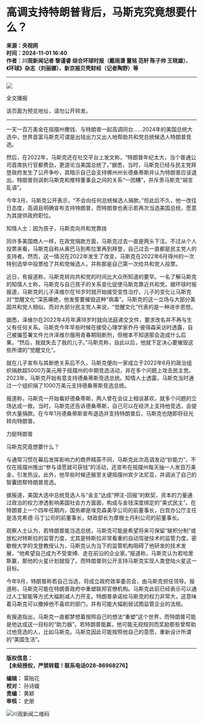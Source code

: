 # 高调支持特朗普背后，马斯克究竟想要什么？

**来源：央视网**  
**时间：2024-11-01 16:40**  
**作者：川观新闻记者 黎谨睿 综合环球时报（戴雨潇 董铭 范轩 陈子帅 王晓雄）、《环球》杂志（刘丽娜）、新京报贝壳财经（记者陶野）等**

---

![](https://wapcdn.chuanbaoguancha.cn/cdn/cbgc/static/img/ai_reporter_avatar.png)

全文播报

该页面为预览地址，请勿公开转发。

---

一天一百万美金在摇摆州撒钱、与特朗普一起高调同台……2024年的美国总统大选中，世界首富马斯克可谓是出钱出力又出人地帮助共和党总统候选人特朗普竞选。

然后，在2022年，马斯克还在社交平台上发文称，“特朗普年纪太大，当个普通公司首席执行官都费劲，更遑论当美国总统了。”据悉，当时，马斯克已经与民主党拜登政府发生了公开争吵，其暗示自己会支持佛州州长德桑蒂斯并认为特朗普应该退出。特朗普则讽刺马斯克和推特董事会之间的关系“一团糟”，并斥责马斯克“胡言乱语”。

今年3月，马斯克公开表示，“不会向任何总统候选人捐款。”但此后不久，他一改往日态度，高调且明确宣布支持特朗普，而特朗普也表示若再次当选美国总统，愿意为其提供政府职位。

知情人士：因为孩子，马斯克向共和党靠拢

同许多美国商人一样，在政党捐款方面，马斯克过去一直是两头下注。不过从个人投票来看，马斯克自称从奥巴马到希拉里再到拜登，自己过去一直都是民主党人的支持者。然而，这一情况在2022年发生了改变，马斯克在2022年6月得州的一次特别选举中投票给了共和党候选人，并称那是自己第一次给共和党人投票。

近日，有报道称，马斯克转向共和党的时间比大众所知道的要早。一名了解马斯克的知情人士称，马斯克与自己孩子的关系变化促使马斯克靠近共和党。据环球时报报道，马斯克的儿子泽维尔在16岁时就开始接受变性治疗。儿子的变化让马斯克对“觉醒文化”深恶痛绝，他发誓要摧毁这种“病毒”。马斯克的这一立场与大部分美国共和党人相似。而对大部分民主党人来说，“觉醒文化”代表的是一种进步思想。

据悉，泽维尔在2022年4月年满18岁时就向法庭递交文件，要求改名并不再与生父有任何关系。马斯克今年早些时候在接受心理学家乔丹·彼得森采访时透露，自己被骗签署文件允许泽维尔服用青春期阻断剂，但根本不知道那会造成什么后果。“然后，我就失去了我的儿子。”马斯克称，自此以后，他就下定决心要摧毁这些所谓的“觉醒文化”。

就在儿子宣布与其断绝关系后不久，马斯克便向一家成立于2022年6月的政治组织捐款超5000万美元用于摇摆州的中期竞选活动，并在多个问题上攻击民主党。2023年，马斯克开始有意支持德桑蒂斯竞选总统。知情人士透露，马斯克当时通过一个组织捐了1000万美元支持德桑蒂斯竞选总统。

报道称，马斯克一开始看好德桑蒂斯，两人曾在会议上相谈甚欢，就多个问题的立场达成一致。当时，马斯克还告诉德桑蒂斯，自己可以在经济上支持他竞选，会提供大量捐款。在今年1月德桑蒂斯宣布退选并支持特朗普后，马斯克也随即将目光转向特朗普。

力挺特朗普

马斯克究竟想要什么？

与通常习惯在幕后发挥影响力的商界精英不同，马斯克此次高调发动“钞能力”，不仅在摇摆州推出“参与请愿就可获钱”的活动，还宣布在摇摆州每天抽一人发百万美金，引发热议。此外，他早些时候还搬至关键摇摆州宾夕法尼亚，并调派了自己的智囊团帮特朗普竞选。

据报道，美国大选中总统竞选人与“金主”达成“押注-回报”的默契，资本的力量通过政治的权力渗透影响美国社会方方面面，构成与金钱深度绑定的“美式民主”。在特朗普上一个四年任期内，国务卿是埃克森美孚公司的前董事长，白宫办公厅主任是洛克希德·马丁公司的前董事长，财政部长为摩根士丹利公司的前董事长。

观察人士认为，若特朗普能当选总统，马斯克可能是希望将来可保留“碳积分制”或放松对特斯拉的监管力度，尤其是特斯拉非常看重的自动驾驶技术的监管力度。密歇根大学的戈登教授认为，马斯克认为当下的监管机构阻碍了他研发的技术发展，“他希望自己成为不受束缚、走在前沿的企业家。”报道称，马斯克认为若哈里斯赢，那他的火星计划就毁了。而特朗普则公开支持马斯克实现人类登陆火星这一目标。

今年9月，特朗普称若自己当选，将成立政府效率委员会，由马斯克担任领导。报道称，马斯克可能在特朗普政府中重塑联邦官僚机构。马斯克此前已经表示可以通过人工智能等方式大幅削减人力开支。特朗普承诺给马斯克的权力非常大，这意味着马斯克可以撤掉他不喜欢的部门，并有可能大幅削弱试图监管企业的法规。

有报道指出，马斯克一直都梦想着按照自己的想法“重塑”这个世界，而特朗普可能是他达成这一目标的“助力器”。若特朗普能赢，他可能无视规则而奖励那些曾帮助过他竞选的人，比如马斯克。马斯克因此可能按照他自己的意愿，重新设计所谓的“美国生活”。

---

**版权信息：**  
**【未经授权，严禁转载！联系电话028-86968276】**  

**编辑：** 覃贻花  
**校对：** 孙诗媛  
**责编：** 黄颖  
**审核：** 史册  

![川观新闻二维码](https://wapcdn.thecover.cn/cdn/cbgc/static/img/copyright-qrcode.jpg)